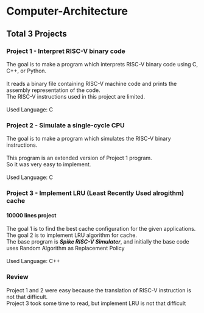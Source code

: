 # Computer-Architecture

## Total 3 Projects

### Project 1 - Interpret RISC-V binary code
The goal is to make a program which interprets RISC-V binary code using C, C++, or Python.<br><br>
It reads a binary file containing RISC-V machine code and prints the assembly representation of the code. <br>
The RISC-V instructions used in this project are limited. <br><br>
Used Language: C

### Project 2 - Simulate a single-cycle CPU
The goal is to make a program which simulates the RISC-V binary instructions. <br><br>
This program is an extended version of Project 1 program. <br>
So it was very easy to implement. <br><br>
Used Language: C

### Project 3 - Implement LRU (Least Recently Used alrogithm) cache
#### 10000 lines project
The goal 1 is to find the best cache configuration for the given applications. <br>
The goal 2 is to implement LRU algorithm for cache. <br>
The base program is ***Spike RISC-V Simulater***, and initially the base code uses Random Algorithm as Replacement Policy <br><br>
Used Language: C++

### Review
Project 1 and 2 were easy because the translation of RISC-V instruction is not that difficult. <br>
Project 3 took some time to read, but implement LRU is not that difficult
